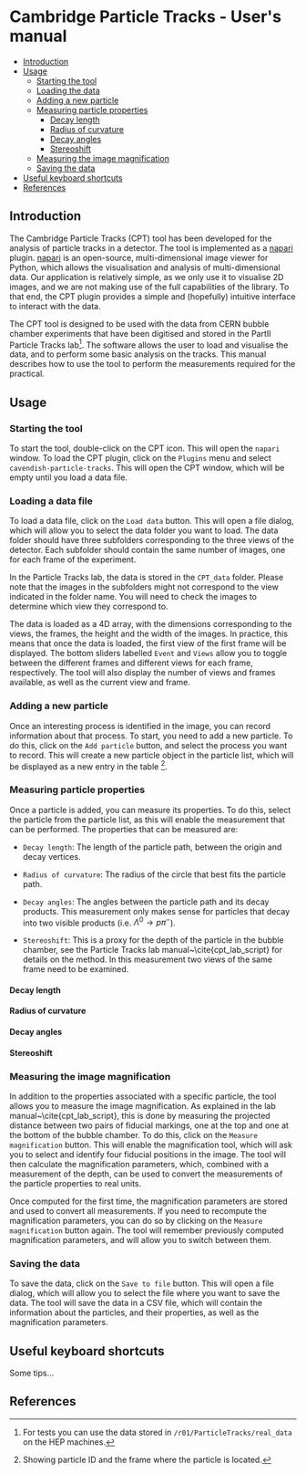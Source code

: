 
# Cambridge Particle Tracks - User's manual

<!-- TOC start -->

- [Introduction](#introduction)
- [Usage](#usage)
    * [Starting the tool](#start)
    * [Loading the data](#load)
    * [Adding a new particle](#newparticle)
    * [Measuring particle properties](#measure)
        + [Decay length](#length)
        + [Radius of curvature](#radius)
        + [Decay angles](#angles)
        + [Stereoshift](#stereoshift)
    * [Measuring the image magnification](#magnification)
    * [Saving the data](#save)
- [Useful keyboard shortcuts](#tips)
- [References](#references)


<!-- TOC end -->

<!-- TOC --><a name="introduction"></a>
## Introduction
The Cambridge Particle Tracks (CPT) tool has been developed for the analysis of particle tracks in a detector. The tool is implemented as a [napari] plugin. [napari] is an open-source, multi-dimensional image viewer for Python, which allows the visualisation and analysis of multi-dimensional data. Our application is relatively simple, as we only use it to visualise 2D images, and we are not making use of the full capabilities of the library. To that end, the CPT plugin provides a simple and (hopefully) intuitive interface to interact with the data.

The CPT tool is designed to be used with the data from CERN bubble chamber experiments that have been digitised and stored in the PartII Particle Tracks lab[^1]. The software allows the user to load and visualise the data, and to perform some basic analysis on the tracks. This manual describes how to use the tool to perform the measurements required for the practical.


<!-- TOC --><a name="usage"></a>
## Usage

<!-- TOC --><a name="start"></a>
### Starting the tool

To start the tool, double-click on the CPT icon. This will open the `napari` window. To load the CPT plugin, click on the `Plugins` menu and select `cavendish-particle-tracks`. This will open the CPT window, which will be empty until you load a data file.

<!-- TOC --><a name="load"></a>
### Loading a data file
To load a data file, click on the `Load data` button. This will open a file dialog, which will allow you to select the data folder you want to load. The data folder should have three subfolders corresponding to the three views of the detector. Each subfolder should contain the same number of images, one for each frame of the experiment.

In the Particle Tracks lab, the data is stored in the `CPT_data` folder. Please note that the images in the subfolders might not correspond to the view indicated in the folder name. You will need to check the images to determine which view they correspond to.

The data is loaded as a 4D array, with the dimensions corresponding to the views, the frames, the height and the width of the images. In practice, this means that once the data is loaded, the first view of the first frame will be displayed. The bottom sliders labelled `Event` and `Views` allow you to toggle between the different frames and different views for each frame, respectively.
The tool will also display the number of views and frames available, as well as the current view and frame.

<!-- TOC --><a name="newparticle"></a>
### Adding a new particle
Once an interesting process is identified in the image, you can record information about that process. To start, you need to add a new particle. To do this, click on the `Add particle` button, and select the process you want to record.
This will create a new particle object in the particle list, which will be displayed as a new entry in the table [^2].

<!-- TOC --><a name="measure"></a>
### Measuring particle properties

Once a particle is added, you can measure its properties. To do this, select the particle from the particle list, as this will enable the measurement that can be performed. The properties that can be measured are:

- `Decay length`: The length of the particle path, between the origin and decay vertices.

- `Radius of curvature`: The radius of the circle that best fits the particle path.

- `Decay angles`: The angles between the particle path and its decay products. This measurement only makes sense for particles that decay into two visible products (i.e. $\Lambda^0 \rightarrow p  \pi^-$).

- `Stereoshift`: This is a proxy for the depth of the particle in the bubble chamber, see the Particle Tracks lab manual~\cite{cpt_lab_script} for details on the method. In this measurement two views of the same frame need to be examined.

<!-- TOC --><a name="length"></a>
#### Decay length

<!-- TOC --><a name="radius"></a>
#### Radius of curvature

<!-- TOC --><a name="angles"></a>
#### Decay angles

<!-- TOC --><a name="stereoshift"></a>
#### Stereoshift

<!-- TOC --><a name="magnification"></a>
### Measuring the image magnification
In addition to the properties associated with a specific particle, the tool allows you to measure the image magnification. As explained in the lab manual~\cite{cpt_lab_script}, this is done by measuring the projected distance between two pairs of fiducial markings, one at the top and one at the bottom of the bubble chamber. To do this, click on the `Measure magnification` button. This will enable the magnification tool, which will ask you to select and identify four fiducial positions in the image. The tool will then calculate the magnification parameters, which, combined with a measurement of the depth, can be used to convert the measurements of the particle properties to real units.

Once computed for the first time, the magnification parameters are stored and used to convert all measurements. If you need to recompute the magnification parameters, you can do so by clicking on the `Measure magnification` button again. The tool will remember previously computed magnification parameters, and will allow you to switch between them.

<!-- TOC --><a name="save"></a>
### Saving the data
To save the data, click on the `Save to file` button. This will open a file dialog, which will allow you to select the file where you want to save the data. The tool will save the data in a CSV file, which will contain the information about the particles, and their properties, as well as the magnification parameters.

<!-- TOC --><a name="tips"></a>
## Useful keyboard shortcuts
Some tips...

<!-- TOC --><a name="references"></a>
## References
[^1]:For tests you can use the data stored in `/r01/ParticleTracks/real_data` on the HEP machines.

[^2]: Showing particle ID and the frame where the particle is located.

[napari]: https://napari.org/stable/
[cpt_lab_script]: https://www.hep.phy.cam.ac.uk/~palvarez/ParticleTracks/
[def]: #stereoshift
